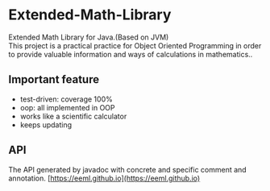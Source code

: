 # Extended-Math-Library
Extended Math Library for Java.(Based on JVM)  
This project is a practical practice for Object Oriented Programming in order to provide valuable information and ways of calculations in mathematics..
## Important feature
- test-driven: coverage 100%
- oop: all implemented in OOP
- works like a scientific calculator
- keeps updating
## API
The API generated by javadoc with concrete and specific comment and annotation.
[https://eeml.github.io](https://eeml.github.io)
